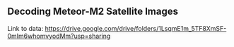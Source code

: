 
## Decoding Meteor-M2 Satellite Images


Link to data: https://drive.google.com/drive/folders/1LsqmE1m_5TF8XmSF-0mIm6whomvyodMm?usp=sharing
